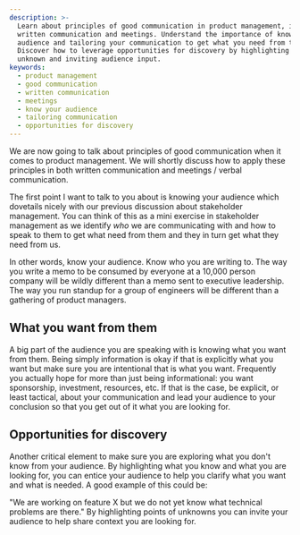 ```yaml
---
description: >-
  Learn about principles of good communication in product management, including
  written communication and meetings. Understand the importance of knowing your
  audience and tailoring your communication to get what you need from them.
  Discover how to leverage opportunities for discovery by highlighting areas of
  unknown and inviting audience input.
keywords:
  - product management
  - good communication
  - written communication
  - meetings
  - know your audience
  - tailoring communication
  - opportunities for discovery
---
```

We are now going to talk about principles of good communication when it comes to product management. We will shortly discuss how to apply these principles in both written communication and meetings / verbal communication.

The first point I want to talk to you about is knowing your audience which dovetails nicely with our previous discussion about stakeholder management. You can think of this as a mini exercise in stakeholder management as we identify _who_ we are communicating with and how to speak to them to get what need from them and they in turn get what they need from us.

In other words, know your audience. Know who you are writing to. The way you write a memo to be consumed by everyone at a 10,000 person company will be wildly different than a memo sent to executive leadership. The way you run standup for a group of engineers will be different than a gathering of product managers.

## What you want from them

A big part of the audience you are speaking with is knowing what you want from them. Being simply information is okay if that is explicitly what you want but make sure you are intentional that is what you want. Frequently you actually hope for more than just being informational: you want sponsorship, investment, resources, etc. If that is the case, be explicit, or least tactical, about your communication and lead your audience to your conclusion so that you get out of it what you are looking for.

## Opportunities for discovery

Another critical element to make sure you are exploring what you don't know from your audience. By highlighting what you know and what you are looking for, you can entice your audience to help you clarify what you want and what is needed. A good example of this could be:

"We are working on feature X but we do not yet know what technical problems are there." By highlighting points of unknowns you can invite your audience to help share context you are looking for.
